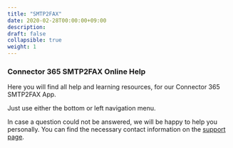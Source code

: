 ```yaml
---
title: "SMTP2FAX"
date: 2020-02-28T00:00:00+09:00
description: 
draft: false
collapsible: true
weight: 1
---
```

### Connector 365 SMTP2FAX Online Help 

Here you will find all help and learning resources, for our Connector 365 SMTP2FAX App. 

Just use either the bottom or left navigation menu. 

In case a question could not be answered, we will be happy to help you personally. You can find the necessary contact information on the [support page](en-us/apps/help-and-support/). 